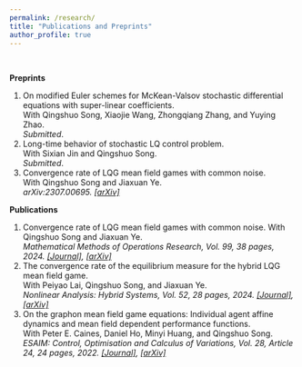 ```yaml
---
permalink: /research/
title: "Publications and Preprints"
author_profile: true
---
```

<br>

**Preprints**
1. On modified Euler schemes for McKean-Valsov stochastic differential equations with super-linear coefficients.  
   With Qingshuo Song, Xiaojie Wang, Zhongqiang Zhang, and Yuying Zhao.  
   *Submitted*.
1. Long-time behavior of stochastic LQ control problem.  
   With Sixian Jin and Qingshuo Song.  
   *Submitted*.
1. Convergence rate of LQG mean field games with common noise.  
   With Qingshuo Song and Jiaxuan Ye.  
   *arXiv:2307.00695. [[arXiv]](https://arxiv.org/abs/2307.00695)*

**Publications**
1. Convergence rate of LQG mean field games with common noise.
   With Qingshuo Song and Jiaxuan Ye.  
   *Mathematical Methods of Operations Research, Vol. 99, 38 pages, 2024. [[Journal]](https://link.springer.com/article/10.1007/s00186-024-00863-2), [[arXiv]](https://arxiv.org/pdf/2307.00695)*
1. The convergence rate of the equilibrium measure for the hybrid LQG mean field game.  
   With Peiyao Lai, Qingshuo Song, and Jiaxuan Ye.  
   *Nonlinear Analysis: Hybrid Systems, Vol. 52, 28 pages, 2024. [[Journal]](https://www.sciencedirect.com/science/article/pii/S1751570X23001255?dgcid=coauthor), [[arXiv]](https://arxiv.org/pdf/2106.04762)*
1. On the graphon mean field game equations: Individual agent affine dynamics and mean field dependent performance functions.  
   With Peter E. Caines, Daniel Ho, Minyi Huang, and Qingshuo Song.  
   *ESAIM: Control, Optimisation and Calculus of Variations, Vol. 28, Article 24, 24 pages, 2022. [[Journal]](https://www.esaim-cocv.org/articles/cocv/pdf/2022/01/cocv210017.pdf), [[arXiv]](https://arxiv.org/pdf/2009.12144)*
